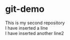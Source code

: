 # git-demo
This is my second repository
<br>
I have inserted a line
<br>
I have inserted another line2
